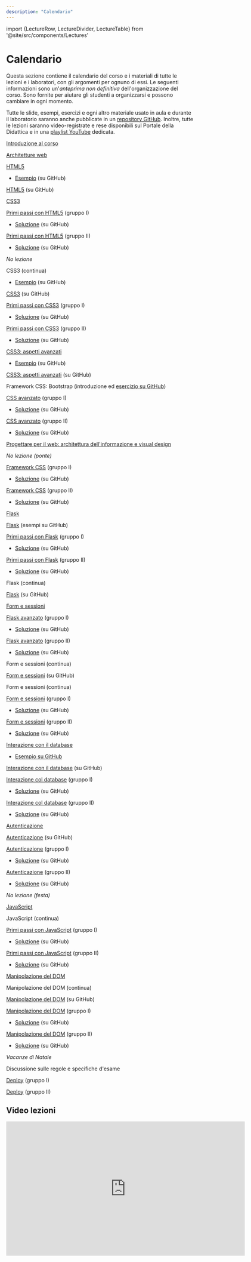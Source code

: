 ```yaml
---
description: "Calendario"
---
```


import {LectureRow, LectureDivider, LectureTable} from '@site/src/components/Lectures'


# Calendario

Questa sezione contiene il calendario del corso e i materiali di tutte le lezioni e i laboratori, con gli argomenti per ognuno di essi. Le seguenti informazioni sono un'*anteprima non definitiva* dell'organizzazione del corso. Sono fornite per aiutare gli studenti a organizzarsi e possono cambiare in ogni momento.

Tutte le slide, esempi, esercizi e ogni altro materiale usato in aula e durante il laboratorio saranno anche pubblicate in un [repository GitHub](https://github.com/polito-iaw-2022/materiale). Inoltre, tutte le lezioni saranno video-registrate e rese disponibili sul Portale della Didattica e in una [playlist YouTube](https://www.youtube.com/playlist?list=PLs7DWGc_wmwTg9F9SkP6GWtJ5FV36dIxp) dedicata.


<LectureTable defaultTeacher="Luigi De Russis" defaultType="Lezione" showMaterial={false} language='IT'>

<LectureRow
    date="03/10/2022" time="16:00-17:30"
    video="https://youtu.be/XvhXg6b1ulA" >
    <a href="https://polito-iaw-2022.github.io/materiale/slide/00-intro.pdf">Introduzione al corso</a>
</LectureRow>

<LectureRow
    date="03/10/2022" time="17:30-19:00"
    video="https://youtu.be/E-JHyNJgQZY" >
    <a href="https://polito-iaw-2022.github.io/materiale/slide/01-web-architectures.pdf">Architetture web</a>
</LectureRow>

<LectureRow
    date="06/10/2022" time="14:30-16:00"
    video="https://youtu.be/c_maKRH2b90" >
    <a href="https://polito-iaw-2022.github.io/materiale/slide/02-html.pdf">HTML5</a>
    <ul><li><a href="https://github.com/polito-iaw-2022/materiale/tree/main/esercizi/02-html/">Esempio</a> (su GitHub)</li></ul>
</LectureRow>

<LectureDivider/>

<LectureRow
    date="10/10/2022" time="16:00-17:30"
    type='Esercizio'
    video="https://youtu.be/OiXMORoTqrE" >
    <a href="https://github.com/polito-iaw-2022/materiale/tree/main/esercizi/02-html/esercizio">HTML5</a>&nbsp;(su GitHub)
</LectureRow>

<LectureRow
    date="10/10/2022" time="17:30-19:00"
    video="https://youtu.be/ulIxOH5UUbg" >
    <a href="https://polito-iaw-2022.github.io/materiale/slide/03-css.pdf">CSS3</a>
</LectureRow>

<LectureRow
    date="12/10/2022" time="08:30-10:00"
    type='Laboratorio'
    teacher='Juan Pablo Sáenz Moreno' >
    <a href="https://polito-iaw-2022.github.io/materiale/laboratori/lab-01/lab-1-primi-passi-html.pdf">Primi passi con HTML5</a> (gruppo I)
    <ul><li><a href="https://github.com/polito-iaw-2022/materiale/tree/main/laboratori/lab-01/soluzione">Soluzione</a> (su GitHub)</li></ul>
</LectureRow>

<LectureRow
    date="12/10/2022" time="10:00-11:30"
    type='Laboratorio'
    teacher='Alberto Monge Roffarello' >
    <a href="https://polito-iaw-2022.github.io/materiale/laboratori/lab-01/lab-1-primi-passi-html.pdf">Primi passi con HTML5</a> (gruppo II)
    <ul><li><a href="https://github.com/polito-iaw-2022/materiale/tree/main/laboratori/lab-01/soluzione">Soluzione</a> (su GitHub)</li></ul>
</LectureRow>

<LectureRow variant='warning'
    date='13/10/2022'
    type=''
    teacher=''>
    <em>No lezione</em>
</LectureRow>

<LectureDivider />


<LectureRow
    date="17/10/2022" time="16:00-17:30"
    video="https://youtu.be/otgQLl9oQsA" >
    CSS3 (continua)
    <ul><li><a href="https://github.com/polito-iaw-2022/materiale/tree/main/esercizi/03-css">Esempio</a> (su GitHub)</li></ul>
</LectureRow>

<LectureRow
    date="17/10/2022" time="17:30-19:00"
    type='Esercizio'
    video="https://youtu.be/PksdGdAGLJ8" >
    <a href="https://github.com/polito-iaw-2022/materiale/tree/main/esercizi/03-css/esercizio">CSS3</a> (su GitHub)
</LectureRow>

<LectureRow
    date="19/10/2022" time="08:30-10:00"
    type='Laboratorio'
    teacher='Alberto Monge Roffarello' >
    <a href="https://polito-iaw-2022.github.io/materiale/laboratori/lab-02/lab-2-css.pdf">Primi passi con CSS3</a> (gruppo I)
    <ul><li><a href="https://github.com/polito-iaw-2022/materiale/tree/main/laboratori/lab-02/soluzione">Soluzione</a> (su GitHub)</li></ul>
</LectureRow>

<LectureRow
    date="19/10/2022" time="10:00-11:30"
    type='Laboratorio'
    teacher='Juan Pablo Sáenz Moreno' >
    <a href="https://polito-iaw-2022.github.io/materiale/laboratori/lab-02/lab-2-css.pdf">Primi passi con CSS3</a> (gruppo II)
    <ul><li><a href="https://github.com/polito-iaw-2022/materiale/tree/main/laboratori/lab-02/soluzione">Soluzione</a> (su GitHub)</li></ul>
</LectureRow>

<LectureRow
    date="20/10/2022" time="14:30-16:00"
    video="https://youtu.be/S85KUf5Eo3M" >
    <a href="https://polito-iaw-2022.github.io/materiale/slide/04-more-css.pdf">CSS3: aspetti avanzati</a>
    <ul><li><a href="https://github.com/polito-iaw-2022/materiale/tree/main/esercizi/04-more-css">Esempio</a> (su GitHub)</li></ul>
</LectureRow>

<LectureDivider />


<LectureRow
    date="24/10/2022" time="16:00-17:30"
    type='Esercizio'
    video="https://youtu.be/4VIy3ZyoGLQ" >
    <a href="https://github.com/polito-iaw-2022/materiale/tree/main/esercizi/04-more-css/01-esercizio-flex-responsive">CSS3: aspetti avanzati</a> (su GitHub)
</LectureRow>

<LectureRow
    date="24/10/2022" time="17:30-19:00"
    type='Esercizio'
    video="https://youtu.be/wi7AKgkFh70" >
    Framework CSS: Bootstrap (introduzione ed <a href="https://github.com/polito-iaw-2022/materiale/tree/main/esercizi/04-more-css/02-esercizio-bootstrap">esercizio su GitHub</a>)
</LectureRow>

<LectureRow
    date="26/10/2022" time="08:30-10:00"
    type='Laboratorio'
    teacher='Juan Pablo Sáenz Moreno' >
    <a href="https://polito-iaw-2022.github.io/materiale/laboratori/lab-03/lab-3-css-avanzato.pdf">CSS avanzato</a> (gruppo I)
    <ul><li><a href="https://github.com/polito-iaw-2022/materiale/tree/main/laboratori/lab-03/soluzione">Soluzione</a> (su GitHub)</li></ul>
</LectureRow>

<LectureRow
    date="26/10/2022" time="10:00-11:30"
    type='Laboratorio'
    teacher='Alberto Monge Roffarello' >
    <a href="https://polito-iaw-2022.github.io/materiale/laboratori/lab-03/lab-3-css-avanzato.pdf">CSS avanzato</a> (gruppo II)
    <ul><li><a href="https://github.com/polito-iaw-2022/materiale/tree/main/laboratori/lab-03/soluzione">Soluzione</a> (su GitHub)</li></ul>
</LectureRow>

<LectureRow
    date="20/10/2022" time="14:30-16:00"
    type='Esercizio'
    video="https://youtu.be/UhBNuCQR56Q" >
    <a href="https://polito-iaw-2022.github.io/materiale/slide/05-ia-visual-design.pdf">Progettare per il web: architettura dell'informazione e visual design</a>
</LectureRow>

<LectureDivider />

<LectureRow variant='warning'
    date='31/10/2022'
    type=''
    teacher=''>
    <em>No lezione (ponte)</em>
</LectureRow>

<LectureRow
    date="02/11/2022" time="08:30-10:00"
    type='Laboratorio'
    teacher='Alberto Monge Roffarello' >
    <a href="https://polito-iaw-2022.github.io/materiale/laboratori/lab-04/lab-4-bootstrap.pdf">Framework CSS</a> (gruppo I)
    <ul><li><a href="https://github.com/polito-iaw-2022/materiale/tree/main/laboratori/lab-04/soluzione">Soluzione</a> (su GitHub)</li></ul>
</LectureRow>

<LectureRow
    date="02/11/2022" time="10:00-11:30"
    type='Laboratorio'
    teacher='Alberto Monge Roffarello' >
    <a href="https://polito-iaw-2022.github.io/materiale/laboratori/lab-04/lab-4-bootstrap.pdf">Framework CSS</a> (gruppo II)
    <ul><li><a href="https://github.com/polito-iaw-2022/materiale/tree/main/laboratori/lab-04/soluzione">Soluzione</a> (su GitHub)</li></ul>
</LectureRow>

<LectureDivider />

<LectureRow
    date="07/11/2022" time="16:00-17:30"
    type='Lezione'
    video="https://youtu.be/eJ7OMz2WZaU" >
    <a href="https://polito-iaw-2022.github.io/materiale/slide/06-flask.pdf">Flask</a>
</LectureRow>

<LectureRow
    date="07/11/2022" time="17:30-19:00"
    type='Esercizio'
    video="https://youtu.be/zqag7iinIik" >
    <a href="https://github.com/polito-iaw-2022/materiale/tree/main/esercizi/06-flask">Flask</a> (esempi su GitHub)
</LectureRow>

<LectureRow
    date="09/11/2022" time="08:30-10:00"
    type='Laboratorio'
    teacher='Juan Pablo Sáenz Moreno' >
    <a href="https://polito-iaw-2022.github.io/materiale/laboratori/lab-05/lab-5-flask.pdf">Primi passi con Flask</a> (gruppo I)
    <ul><li><a href="https://github.com/polito-iaw-2022/materiale/tree/main/laboratori/lab-05/soluzione">Soluzione</a> (su GitHub)</li></ul>
</LectureRow>

<LectureRow
    date="09/11/2022" time="10:00-11:30"
    type='Laboratorio'
    teacher='Juan Pablo Sáenz Moreno' >
    <a href="https://polito-iaw-2022.github.io/materiale/laboratori/lab-05/lab-5-flask.pdf">Primi passi con Flask</a> (gruppo II)
    <ul><li><a href="https://github.com/polito-iaw-2022/materiale/tree/main/laboratori/lab-05/soluzione">Soluzione</a> (su GitHub)</li></ul>
</LectureRow>

<LectureRow
    date="10/11/2022" time="14:30-16:00"
    type='Esercizio'
    video="https://youtu.be/MsLxH8zKygg" >
    Flask (continua)
</LectureRow>

<LectureDivider />

<LectureRow
    date="14/11/2022" time="16:00-17:30"
    type='Esercizio'
    video="https://youtu.be/6FG2DG25BWs" >
    <a href="https://github.com/polito-iaw-2022/materiale/tree/main/esercizi/06-flask/esercizio">Flask</a> (su GitHub)
</LectureRow>

<LectureRow
    date="14/11/2022" time="17:30-19:00"
    type='Lezione'
    video="https://youtu.be/HOmVl-0etWo" >
    <a href="https://polito-iaw-2022.github.io/materiale/slide/07-forms-sessions.pdf">Form e sessioni</a>
</LectureRow>

<LectureRow
    date="16/11/2022" time="08:30-10:00"
    type='Laboratorio'
    teacher='Juan Pablo Sáenz Moreno' >
    <a href="https://polito-iaw-2022.github.io/materiale/laboratori/lab-06/lab-6-flask-avanzato.pdf">Flask avanzato</a> (gruppo I)
    <ul><li><a href="https://github.com/polito-iaw-2022/materiale/tree/main/laboratori/lab-06/soluzione">Soluzione</a> (su GitHub)</li></ul>
</LectureRow>

<LectureRow
    date="16/11/2022" time="10:00-11:30"
    type='Laboratorio'
    teacher='Alberto Monge Roffarello' >
    <a href="https://polito-iaw-2022.github.io/materiale/laboratori/lab-06/lab-6-flask-avanzato.pdf">Flask avanzato</a> (gruppo II)
    <ul><li><a href="https://github.com/polito-iaw-2022/materiale/tree/main/laboratori/lab-06/soluzione">Soluzione</a> (su GitHub)</li></ul>
</LectureRow>

<LectureRow
    date="17/11/2022" time="14:30-16:00"
    type='Lezione'
    video="https://youtu.be/EjOuZc-sgTk" >
    Form e sessioni (continua)
</LectureRow>

<LectureDivider />

<LectureRow
    date="21/11/2022" time="16:00-17:30"
    type='Esercizio'
    video="https://youtu.be/uvcsrmwqPMk" >
    <a href="https://github.com/polito-iaw-2022/materiale/tree/main/esercizi/07-form-session">Form e sessioni</a> (su GitHub)
</LectureRow>

<LectureRow
    date="21/11/2022" time="17:30-19:00"
    type='Lezione'
    video="https://youtu.be/s4vdz2p9aN0" >
    Form e sessioni (continua)
</LectureRow>

<LectureRow
    date="23/11/2022" time="08:30-10:00"
    type='Laboratorio'
    teacher='Alberto Monge Roffarello' >
    <a href="https://polito-iaw-2022.github.io/materiale/laboratori/lab-07/lab-7-form.pdf">Form e sessioni</a> (gruppo I)
    <ul><li><a href="https://github.com/polito-iaw-2022/materiale/tree/main/laboratori/lab-07/soluzione">Soluzione</a> (su GitHub)</li></ul>
</LectureRow>

<LectureRow
    date="23/11/2022" time="10:00-11:30"
    type='Laboratorio'
    teacher='Juan Pablo Sáenz Moreno' >
    <a href="https://polito-iaw-2022.github.io/materiale/laboratori/lab-07/lab-7-form.pdf">Form e sessioni</a> (gruppo II)
    <ul><li><a href="https://github.com/polito-iaw-2022/materiale/tree/main/laboratori/lab-07/soluzione">Soluzione</a> (su GitHub)</li></ul>
</LectureRow>

<LectureDivider />

<LectureRow
    date="28/11/2022" time="16:00-17:30"
    type='Lezione'
    video="https://youtu.be/oeqydQO-7sg" >
    <a href="https://polito-iaw-2022.github.io/materiale/slide/08-database.pdf">Interazione con il database</a>
    <ul><li><a href="https://github.com/polito-iaw-2022/materiale/blob/main/esercizi/08-database">Esempio su GitHub</a></li></ul>
</LectureRow>

<LectureRow
    date="28/11/2022" time="17:30-19:00"
    type='Esercizio'
    video="https://youtu.be/R46P9qOWN-E" >
    <a href="https://github.com/polito-iaw-2022/materiale/tree/main/esercizi/08-database/db-flask">Interazione con il database</a> (su GitHub)
</LectureRow>

<LectureRow
    date="30/11/2022" time="08:30-10:00"
    type='Laboratorio'
    teacher='Juan Pablo Sáenz Moreno' >
    <a href="https://polito-iaw-2022.github.io/materiale/laboratori/lab-08/lab-8-database.pdf">Interazione col database</a> (gruppo I)
    <ul><li><a href="https://github.com/polito-iaw-2022/materiale/tree/main/laboratori/lab-08/soluzione">Soluzione</a> (su GitHub)</li></ul>
</LectureRow>

<LectureRow
    date="30/11/2022" time="10:00-11:30"
    type='Laboratorio'
    teacher='Alberto Monge Roffarello' >
    <a href="https://polito-iaw-2022.github.io/materiale/laboratori/lab-08/lab-8-database.pdf">Interazione col database</a> (gruppo II)
    <ul><li><a href="https://github.com/polito-iaw-2022/materiale/tree/main/laboratori/lab-08/soluzione">Soluzione</a> (su GitHub)</li></ul>
</LectureRow>

<LectureDivider />


<LectureRow
    date="05/12/2022" time="16:00-17:30"
    type='Lezione'
    teacher='Juan Pablo Sáenz Moreno'
    video="https://youtu.be/5KVXiHrL7o4" >
    <a href="https://polito-iaw-2022.github.io/materiale/slide/09-authentication.pdf">Autenticazione</a>
</LectureRow>

<LectureRow
    date="05/12/2022" time="17:30-19:00"
    type='Esercizio'
    teacher='Juan Pablo Sáenz Moreno'
    video="https://youtu.be/qdQVopMooZQ" >
    <a href="https://github.com/polito-iaw-2022/materiale/tree/main/esercizi/09-authentication">Autenticazione</a> (su GitHub)
</LectureRow>

<LectureRow
    date="07/12/2022" time="08:30-10:00"
    type='Laboratorio'
    teacher='Alberto Monge Roffarello' >
    <a href="https://polito-iaw-2022.github.io/materiale/laboratori/lab-09/lab-9-authentication.pdf">Autenticazione</a> (gruppo I)
    <ul><li><a href="https://github.com/polito-iaw-2022/materiale/tree/main/laboratori/lab-09/soluzione">Soluzione</a> (su GitHub)</li></ul>
</LectureRow>

<LectureRow
    date="07/12/2022" time="10:00-11:30"
    type='Laboratorio'
    teacher='Juan Pablo Sáenz Moreno' >
    <a href="https://polito-iaw-2022.github.io/materiale/laboratori/lab-09/lab-9-authentication.pdf">Autenticazione</a> (gruppo II)
    <ul><li><a href="https://github.com/polito-iaw-2022/materiale/tree/main/laboratori/lab-09/soluzione">Soluzione</a> (su GitHub)</li></ul>
</LectureRow>

<LectureRow variant='warning'
    date='08/12/2022'
    type=''
    teacher=''>
    <em>No lezione (festa)</em>
</LectureRow>

<LectureDivider />

<LectureRow
    date="12/12/2022" time="16:00-17:30"
    type='Lezione'
    video="https://youtu.be/sFmHLOUoBQ0" >
    <a href="https://polito-iaw-2022.github.io/materiale/slide/10-javascript-basics.pdf">JavaScript</a>
</LectureRow>

<LectureRow
    date="12/12/2022" time="17:30-19:00"
    type='Lezione'
    video="https://youtu.be/BjQHLxOC29g" >
    JavaScript (continua)
</LectureRow>

<LectureRow
    date="14/12/2022" time="08:30-10:00"
    type='Laboratorio'
    teacher='Juan Pablo Sáenz Moreno' >
    <a href="https://polito-iaw-2022.github.io/materiale/laboratori/lab-10/lab-10-javascript.pdf">Primi passi con JavaScript</a> (gruppo I)
    <ul><li><a href="https://github.com/polito-iaw-2022/materiale/tree/main/laboratori/lab-10/soluzione">Soluzione</a> (su GitHub)</li></ul>
</LectureRow>

<LectureRow
    date="14/12/2022" time="10:00-11:30"
    type='Laboratorio'
    teacher='Juan Pablo Sáenz Moreno' >
    <a href="https://polito-iaw-2022.github.io/materiale/laboratori/lab-10/lab-10-javascript.pdf">Primi passi con JavaScript</a> (gruppo II)
    <ul><li><a href="https://github.com/polito-iaw-2022/materiale/tree/main/laboratori/lab-10/soluzione">Soluzione</a> (su GitHub)</li></ul>
</LectureRow>

<LectureRow
    date="15/12/2022" time="14:30-16:00"
    type='Lezione'
    video="https://youtu.be/gM6IX1WOmbY" >
    <a href="https://polito-iaw-2022.github.io/materiale/slide/11-javascript-browser.pdf">Manipolazione del DOM</a>
</LectureRow>

<LectureDivider />

<LectureRow
    date="19/12/2022" time="16:00-17:30"
    type='Lezione'
    video="https://youtu.be/PZmHMIfLsB0" >
    Manipolazione del DOM (continua)
</LectureRow>

<LectureRow
    date="19/12/2022" time="17:30-19:00"
    type='Esercizio'
    video="https://youtu.be/m8lhRoSaduM" >
    <a href="https://github.com/polito-iaw-2022/materiale/tree/main/esercizi/11-javascript-browser">Manipolazione del DOM</a> (su GitHub)
</LectureRow>

<LectureRow
    date="21/12/2022" time="08:30-10:00"
    type='Laboratorio'
    teacher='Alberto Monge Roffarello' >
    <a href="https://polito-iaw-2022.github.io/materiale/laboratori/lab-11/lab-11-javascript-dom.pdf">Manipolazione del DOM</a> (gruppo I)
    <ul><li><a href="https://github.com/polito-iaw-2022/materiale/tree/main/laboratori/lab-11/soluzione">Soluzione</a> (su GitHub)</li></ul>
</LectureRow>

<LectureRow
    date="21/12/2022" time="10:00-11:30"
    type='Laboratorio'
    teacher='Alberto Monge Roffarello' >
    <a href="https://polito-iaw-2022.github.io/materiale/laboratori/lab-11/lab-11-javascript-dom.pdf">Manipolazione del DOM</a> (gruppo II)
    <ul><li><a href="https://github.com/polito-iaw-2022/materiale/tree/main/laboratori/lab-11/soluzione">Soluzione</a> (su GitHub)</li></ul>
</LectureRow>

<LectureRow variant='warning'
    type=''
    teacher=''>
    <em>Vacanze di Natale</em>
</LectureRow>


<LectureDivider />

<LectureRow
    date="09/01/2023" time="16:00-17:30"
    type='Lezione'
    video="https://youtu.be/fhOPNz2kJ0g" >
    Discussione sulle regole e specifiche d'esame
</LectureRow>

<LectureRow
    date="11/01/2023" time="08:30-10:00"
    type='Laboratorio'
    teacher='Alberto Monge Roffarello' >
    <a href="https://polito-iaw-2022.github.io/materiale/laboratori/lab-12/lab-12-deploy.pdf">Deploy</a> (gruppo I)
</LectureRow>

<LectureRow
    date="11/01/2023" time="10:00-11:30"
    type='Laboratorio'
    teacher='Juan Pablo Sáenz Moreno' >
    <a href="https://polito-iaw-2022.github.io/materiale/laboratori/lab-12/lab-12-deploy.pdf">Deploy</a> (gruppo II)
</LectureRow>


</LectureTable>

## Video lezioni

<div><iframe src="https://www.youtube.com/embed/videoseries?list=PLs7DWGc_wmwTg9F9SkP6GWtJ5FV36dIxp" allow="accelerometer; autoplay; encrypted-media; gyroscope; picture-in-picture" allowFullScreen="allowfullscreen" width="640" height="360" frameBorder="0"></iframe></div>